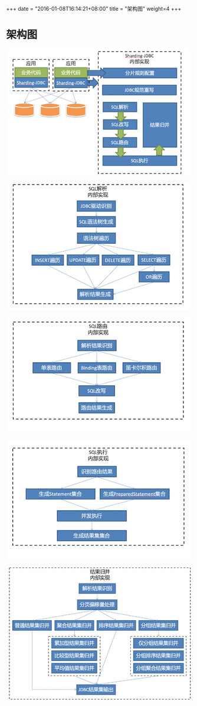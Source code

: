+++
date = "2016-01-08T16:14:21+08:00"
title = "架构图"
weight=4
+++
# 架构图

![整体架构图1](../img/architecture.png)

![SQL解析](../img/parse.png)

![SQL路由](../img/route.png)

![SQL执行](../img/execute.png)

![结果归并](../img/merge.png)
